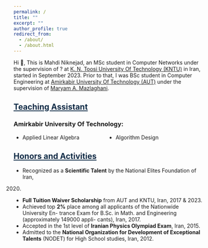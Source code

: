 ```yaml
---
permalink: /
title: ""
excerpt: ""
author_profile: true
redirect_from: 
  - /about/
  - /about.html
---
```


<style>
.farsi{ font-family:PERSWEB; font-weight: bold; font-size:11pt;}
.header-color {color:#0f2b46;}
.twocol{ columns: 2}
</style>

Hi 👋, This is Mahdi Niknejad, an MSc student in Computer Networks under the supervision of ? at [K. N. Toosi University Of Technology (KNTU)](https://en.kntu.ac.ir/) in Iran, started in September 2023. Prior to that, I was BSc student in Computer Engineering at [Amirkabir University Of Technology (AUT)](https://aut.ac.ir/en) under the supervision of [Maryam A. Mazlaghani](https://aut.ac.ir/cv/2296/MARYAM%20AMIR%20MAZLAGHANI).



<a href="/teaching"  class='header-color'>Teaching Assistant</a>
----
### Amirkabir University Of Technology: 
<ul class='twocol' markdown='1'>
<li> Applied Linear Algebra </li>
<li> Algorithm Design </li>
</ul>




<a href="/honors" class='header-color'>Honors and Activities</a>
----
- Recognized as a **Scientific Talent** by the National Elites Foundation of Iran,
2020.
- **Full Tuition Waiver Scholarship** from AUT and KNTU, Iran, 2017 & 2023.
- Achieved top **2%** place among all applicants of the Nationwide University En-
trance Exam for B.Sc. in Math. and Engineering (approximately 149000 appli-
cants), Iran, 2017.
- Accepted in the 1st level of **Iranian Physics Olympiad Exam**, Iran, 2015.
- Admitted to the **National Organization for Development of Exceptional
Talents** (NODET) for High School studies, Iran, 2012.



